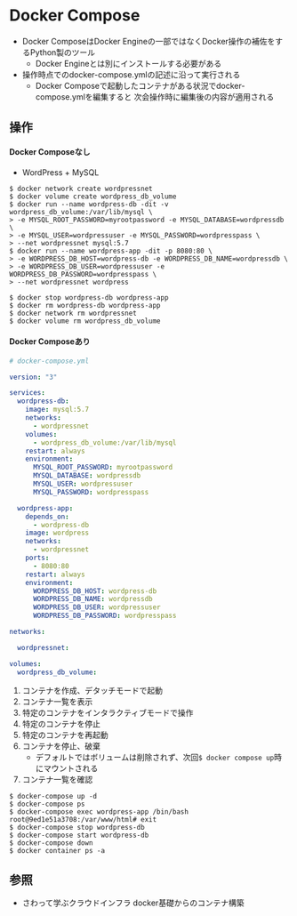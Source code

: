 # Docker Compose
- Docker ComposeはDocker Engineの一部ではなくDocker操作の補佐をするPython製のツール
  - Docker Engineとは別にインストールする必要がある
- 操作時点でのdocker-compose.ymlの記述に沿って実行される
  - Docker Composeで起動したコンテナがある状況でdocker-compose.ymlを編集すると
    次会操作時に編集後の内容が適用される

## 操作
#### Docker Composeなし
- WordPress + MySQL
```
$ docker network create wordpressnet
$ docker volume create wordpress_db_volume
$ docker run --name wordpress-db -dit -v wordpress_db_volume:/var/lib/mysql \
> -e MYSQL_ROOT_PASSWORD=myrootpassword -e MYSQL_DATABASE=wordpressdb \
> -e MYSQL_USER=wordpressuser -e MYSQL_PASSWORD=wordpresspass \
> --net wordpressnet mysql:5.7
$ docker run --name wordpress-app -dit -p 8080:80 \
> -e WORDPRESS_DB_HOST=wordpress-db -e WORDPRESS_DB_NAME=wordpressdb \
> -e WORDPRESS_DB_USER=wordpressuser -e WORDPRESS_DB_PASSWORD=wordpresspass \
> --net wordpressnet wordpress

$ docker stop wordpress-db wordpress-app
$ docker rm wordpress-db wordpress-app
$ docker network rm wordpressnet
$ docker volume rm wordpress_db_volume
```

#### Docker Composeあり
```yml
# docker-compose.yml

version: "3"

services:
  wordpress-db:
    image: mysql:5.7
    networks:
      - wordpressnet
    volumes:
      - wordpress_db_volume:/var/lib/mysql
    restart: always
    environment:
      MYSQL_ROOT_PASSWORD: myrootpassword
      MYSQL_DATABASE: wordpressdb
      MYSQL_USER: wordpressuser
      MYSQL_PASSWORD: wordpresspass

  wordpress-app:
    depends_on:
      - wordpress-db
    image: wordpress
    networks:
      - wordpressnet
    ports:
      - 8080:80
    restart: always
    environment:
      WORDPRESS_DB_HOST: wordpress-db
      WORDPRESS_DB_NAME: wordpressdb
      WORDPRESS_DB_USER: wordpressuser
      WORDPRESS_DB_PASSWORD: wordpresspass

networks:

  wordpressnet:

volumes:
  wordpress_db_volume:
```

1. コンテナを作成、デタッチモードで起動
2. コンテナ一覧を表示
3. 特定のコンテナをインタラクティブモードで操作
4. 特定のコンテナを停止
5. 特定のコンテナを再起動
6. コンテナを停止、破棄
    - デフォルトではボリュームは削除されず、次回`$ docker compose up`時にマウントされる
7. コンテナ一覧を確認
```
$ docker-compose up -d
$ docker-compose ps
$ docker-compose exec wordpress-app /bin/bash
root@9ed1e51a3708:/var/www/html# exit
$ docker-compose stop wordpress-db
$ docker-compose start wordpress-db
$ docker-compose down
$ docker container ps -a
```

## 参照
- さわって学ぶクラウドインフラ docker基礎からのコンテナ構築
